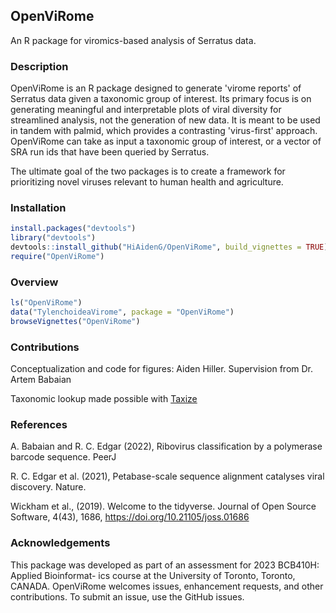 ## OpenViRome
                                           

An R package for viromics-based analysis of Serratus data. 

### Description

OpenViRome is an R package designed to generate 'virome reports' of Serratus
data given a taxonomic group of interest. Its primary focus is on generating
meaningful and interpretable plots of viral diversity for streamlined analysis,
not the generation of new data. It is meant to be used in tandem with palmid,
which provides a contrasting 'virus-first' approach. OpenViRome can take as
input a taxonomic group of interest, or a vector of SRA run ids that have been
queried by Serratus.

The ultimate goal of the two packages is to create a framework for prioritizing
novel viruses relevant to human health and agriculture. 

### Installation

```r
install.packages("devtools")
library("devtools")
devtools::install_github("HiAidenG/OpenViRome", build_vignettes = TRUE)
require("OpenViRome")
```

### Overview

```r
ls("OpenViRome")
data("TylenchoideaVirome", package = "OpenViRome")
browseVignettes("OpenViRome")
```

### Contributions

Conceptualization and code for figures: Aiden Hiller. Supervision from Dr. Artem Babaian

Taxonomic lookup made possible with [Taxize](https://github.com/ropensci/taxize)

### References

A. Babaian and R. C. Edgar (2022), Ribovirus classification by a polymerase barcode sequence. PeerJ

R. C. Edgar et al. (2021), Petabase-scale sequence alignment catalyses viral discovery. Nature.

Wickham et al., (2019). Welcome to the tidyverse. Journal of Open Source Software, 4(43), 1686, https://doi.org/10.21105/joss.01686

### Acknowledgements

This package was developed as part of an assessment for 2023 BCB410H: Applied Bioinformat-
ics course at the University of Toronto, Toronto, CANADA. OpenViRome welcomes issues,
enhancement requests, and other contributions. To submit an issue, use the GitHub issues.





